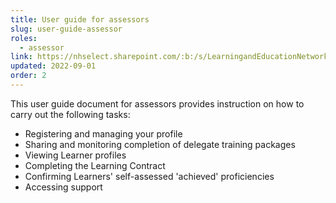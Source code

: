 ```yaml
---
title: User guide for assessors
slug: user-guide-assessor
roles:
  - assessor
link: https://nhselect.sharepoint.com/:b:/s/LearningandEducationNetworks/DSP/EUigJWyp_hZNg2gVsRmAT_QB0v9YEK388eRM6aO9dnYQ1g
updated: 2022-09-01
order: 2
---
```

This user guide document for assessors provides instruction on how to carry out the following tasks:

- Registering and managing your profile
- Sharing and monitoring completion of delegate training packages​
- Viewing Learner profiles​
- Completing the Learning Contract
- Confirming Learners' self-assessed 'achieved' proficiencies 
- Accessing support​